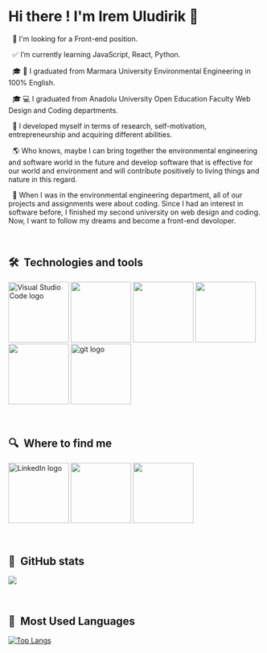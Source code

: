 # Hi there ! I'm Irem Uludirik :wave:

&nbsp;
:tada: I'm looking for a Front-end position. 

&nbsp;
:white_check_mark: I’m currently learning JavaScript, React, Python.

&nbsp;
:mortar_board: :herb: I graduated from Marmara University Environmental Engineering in 100% English.

&nbsp;
:mortar_board: :computer: I graduated from Anadolu University Open Education Faculty Web Design and Coding
departments.

&nbsp;
:thought_balloon: I developed myself in terms of research, self-motivation, entrepreneurship and acquiring different abilities.

&nbsp;
:earth_americas: Who knows, maybe I can bring together the environmental engineering and software world in the future and develop software that is effective for our world and environment and will contribute positively to living things and nature in this regard.

&nbsp;
:balloon: When I was in the environmental engineering department, all of our projects and assignments were about coding. Since I had an interest in software before, I finished my second university on web design and coding. Now, I want to follow my dreams and become a front-end devoloper.



&nbsp;

## 🛠  Technologies and tools

<a name="learning-now"></a>

[<img src="https://i.ibb.co/HxPB7Hc/Beyaz-ve-Deniz-Mavisi-F-r-a-Darbesi-Ki-isel-Logo-4.png" alt="Visual Studio Code logo" title="Visual Studio Code" height="120" />][tech_tools_anchor] [<img src="https://i.ibb.co/SKjF0tr/HTML.png" height="120" />][tech_tools_anchor] [<img src="https://i.ibb.co/qny1pz0/css.png" height="120" />][tech_tools_anchor] [<img src="https://i.ibb.co/3zSSGyc/js.png" height="120" />][tech_tools_anchor] [<img src="https://i.ibb.co/Bj58RpC/Beyaz-ve-Deniz-Mavisi-F-r-a-Darbesi-Ki-isel-Logo-5.png" height="120" />][tech_tools_anchor] [<img src="https://i.ibb.co/qpZmqBc/Beyaz-ve-Deniz-Mavisi-F-r-a-Darbesi-Ki-isel-Logo-3.png" alt="git logo" title="git" height="120" />][tech_tools_anchor]  



<a name="learning-next"></a>

&nbsp;



## 🔍  Where to find me

[<img src="https://i.ibb.co/Q6vxqXf/Beyaz-ve-Deniz-Mavisi-F-r-a-Darbesi-Ki-isel-Logo-2.png" alt="LinkedIn logo" title="LinkedIn" height="120" />](https://www.linkedin.com/in/iremuludirik/) [<img src="https://i.ibb.co/94mTb4H/Beyaz-ve-Deniz-Mavisi-F-r-a-Darbesi-Ki-isel-Logo-1.png" height="120"/>](https://www.hackerrank.com/iremuludirik?hr_r=1) [<img src="https://i.ibb.co/xfZwCsQ/p.png" height="120"/>](https://app.patika.dev/IremUludirik)

[tech_tools_anchor]: #bonjour--
[learning_now_anchor]: #learning-now
[learning_next_anchor]: #learning-next


&nbsp;
## :star2:  GitHub stats
![](https://github-readme-stats.vercel.app/api?username=iremuludirik&theme=dark&show_icons=true)


&nbsp;
## :eyes:  Most Used Languages
[![Top Langs](https://github-readme-stats.vercel.app/api/top-langs/?username=iremuludirik&layout=compact)](https://github.com/iremuludirik/github-readme-stats)
